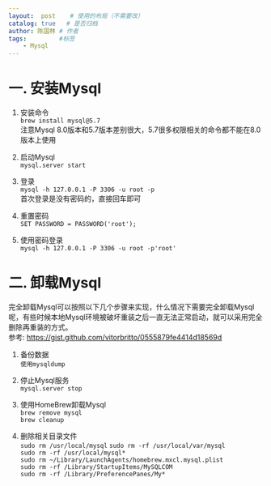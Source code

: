 ```yaml
---
layout:  post    # 使用的布局（不需要改）
catalog: true   # 是否归档
author: 陈国林 # 作者
tags:         #标签
    - Mysql
---
```


# 一. 安装Mysql
1. 安装命令  
   `brew install mysql@5.7`  
   注意Mysql 8.0版本和5.7版本差别很大，5.7很多权限相关的命令都不能在8.0版本上使用
     
2. 启动Mysql  
   `mysql.server start`

3. 登录  
   `mysql -h 127.0.0.1 -P 3306 -u root -p`  
   首次登录是没有密码的，直接回车即可

4. 重置密码  
   `SET PASSWORD = PASSWORD('root');`

5. 使用密码登录  
   `mysql -h 127.0.0.1 -P 3306 -u root -p'root'`

# 二. 卸载Mysql
  完全卸载Mysql可以按照以下几个步骤来实现，什么情况下需要完全卸载Mysql呢，有些时候本地Mysql环境被破坏重装之后一直无法正常启动，就可以采用完全删除再重装的方式。  
  参考: https://gist.github.com/vitorbritto/0555879fe4414d18569d

1. 备份数据  
   `使用mysqldump`

2. 停止Mysql服务  
   `mysql.server stop`

3. 使用HomeBrew卸载Mysql  
   `brew remove mysql`  
   `brew cleanup`

4. 删除相关目录文件  
   `sudo rm /usr/local/mysql`
   `sudo rm -rf /usr/local/var/mysql`  
   `sudo rm -rf /usr/local/mysql*`  
   `sudo rm ~/Library/LaunchAgents/homebrew.mxcl.mysql.plist`  
   `sudo rm -rf /Library/StartupItems/MySQLCOM`  
   `sudo rm -rf /Library/PreferencePanes/My*`
   
